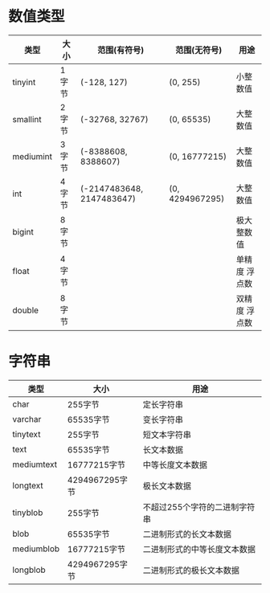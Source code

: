 # 数值类型
| 类型        | 大小  | 范围(有符号)                    | 范围(无符号)         | 用途      |
|-----------|-----|------------------------------|-------------------|---------|
| tinyint   | 1字节 | (-128, 127)               | (0, 255)        | 小整数值    |
| smallint  | 2字节 | (-32768, 32767)           | (0, 65535)      | 大整数值    |
| mediumint | 3字节 | (-8388608, 8388607)       | (0, 16777215)   | 大整数值    |
| int       | 4字节 | (-2147483648, 2147483647) | (0, 4294967295) | 大整数值    |
| bigint    | 8字节 |                              |                   | 极大整数值   |
| float     | 4字节 |                              |                   | 单精度 浮点数 |
| double    | 8字节 |                              |                   | 双精度 浮点数 |

# 字符串
| 类型        | 大小  | 用途      |
|-----------|-----|---------|
| char   | 255字节 | 定长字符串    |
| varchar  | 65535字节 | 变长字符串    |
| tinytext | 255字节 | 短文本字符串    |
| text       | 65535字节 | 长文本数据    |
| mediumtext    | 16777215字节 | 中等长度文本数据   |
| longtext     | 4294967295字节 | 极长文本数据|
| tinyblob    | 255字节 | 不超过255个字符的二进制字符串 |
| blob| 65535字节 | 二进制形式的长文本数据|
| mediumblob | 16777215字节| 二进制形式的中等长度文本数据|
| longblob | 4294967295字节| 二进制形式的极长文本数据|